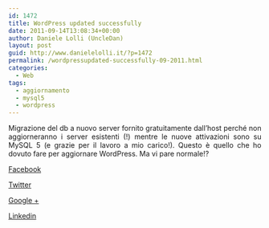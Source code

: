 ```yaml
---
id: 1472
title: WordPress updated successfully
date: 2011-09-14T13:08:34+00:00
author: Daniele Lolli (UncleDan)
layout: post
guid: http://www.danielelolli.it/?p=1472
permalink: /wordpressupdated-successfully-09-2011.html
categories:
  - Web
tags:
  - aggiornamento
  - mysql5
  - wordpress
---
```

<p style="text-align: justify;">
  Migrazione del db a nuovo server fornito gratuitamente dall&#8217;host perché non aggiorneranno i server esistenti (!) mentre le nuove attivazioni sono su MySQL 5 (e grazie per il lavoro a mio carico!). Questo è quello che ho dovuto fare per aggiornare WordPress. Ma vi pare normale!?
</p>

<div class="container_share">
  <a href="http://www.facebook.com/sharer.php?u=http://www.danielelolli.it/wordpressupdated-successfully-09-2011.html&t=WordPress updated successfully" target="_blank" class="button_purab_share facebook"><span><i class="icon-facebook"></i></span>
  
  <p>
    Facebook
  </p></a> 
  
  <a href="http://twitter.com/share?url=http://www.danielelolli.it/wordpressupdated-successfully-09-2011.html&text=WordPress updated successfully" target="_blank" class="button_purab_share twitter"><span><i class="icon-twitter"></i></span>
  
  <p>
    Twitter
  </p></a> 
  
  <a href="https://plus.google.com/share?url=http://www.danielelolli.it/wordpressupdated-successfully-09-2011.html" target="_blank" class="button_purab_share google-plus"><span><i class="icon-google-plus"></i></span>
  
  <p>
    Google +
  </p></a> 
  
  <a href="http://www.linkedin.com/shareArticle?mini=true&url=http://www.danielelolli.it/wordpressupdated-successfully-09-2011.html&title=WordPress updated successfully" target="_blank" class="button_purab_share linkedin"><span><i class="icon-linkedin"></i></span>
  
  <p>
    Linkedin
  </p></a>
</div>